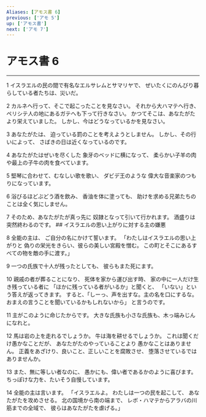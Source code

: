```yaml
---
Aliases: [アモス書 6]
previous: ['アモ 5']
up: ['アモス書']
next: ['アモ 7']
---
```

# アモス書 6

***




1 
イスラエルの民の間で有名なエルサレムとサマリヤで、 ぜいたくにのんびり暮らしている者たちは、災いだ。 



2 
カルネへ行って、そこで起こったことを見なさい。 それから大ハマテへ行き、 ペリシテ人の地にあるガテへも下って行きなさい。 かつてそこは、あなたがたより栄えていました。 しかし、今はどうなっているかを見なさい。 



3 
あなたがたは、 迫っている罰のことを考えようとしません。 しかし、その行いによって、 さばきの日は近くなっているのです。 



4 
あなたがたはぜいを尽くした 象牙のベッドに横になって、 柔らかい子羊の肉や最上の子牛の肉を食べています。 



5 
堅琴に合わせて、むなしい歌を歌い、 ダビデ王のような 偉大な音楽家のつもりになっています。 



6 
浴びるほどぶどう酒を飲み、 香油を体に塗っても、 助けを求める兄弟たちのことは全く気にしません。 



7 
そのため、あなたがたが真っ先に 奴隷となって引いて行かれます。 酒盛りは突然終わるのです。 ## イスラエルの思い上がりに対する主の嫌悪 



8 
全能の主は、 ご自分の名にかけて誓います。 「わたしはイスラエルの思い上がりと 偽りの栄光をきらい、彼らの美しい宮殿を憎む。 この町とそこにあるすべての物を敵の手に渡す。」 



9 
一つの氏族で十人が残ったとしても、 彼らもまた死にます。 



10 
親戚の者が葬ることになり、 死体を家から運び出す時、 家の中に一人だけ生き残っている者に 「ほかに残っている者がいるか」と聞くと、 「いない」という答えが返ってきます。 すると、「しーっ、声を出すな。主の名を口にするな。 おまえの言うことを聞いているかもしれないから」 と言うのです。 



11 
主がこのように命じたからです。 大きな氏族も小さな氏族も、木っ端みじんになれと。 



12 
馬は岩の上を走れるでしょうか。 牛は海を耕せるでしょうか。 これは聞くだけ愚かなことだが、 あなたがたのやっていることより 愚かなことはありません。 正義をあざけり、良いこと、正しいことを腐敗させ、 堕落させているではありませんか。 



13 
また、無に等しい者なのに、 愚かにも、偉い者であるかのように喜びます。 ちっぽけな力を、たいそう自慢しています。 



14 
全能の主は言います。 「イスラエルよ。 わたしは一つの民を起こして、 あなたがたを攻めさせる。 北の国境から南の端まで、 レボ・ハマテからアラバの川筋までの全域で、 彼らはあなたがたを虐げる。」
